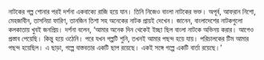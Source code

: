 নাটকের গল্প শোনার পরই দর্শনা একবাক্যে রাজি হয়ে যান। তিনি নিজেও বাংলা নাটকের ভক্ত। অপূর্ব, আফরান নিশো, মেহজাবীন, তাসনিয়া ফারিণ, তানজিন তিশা সহ অনেকের নাটক প্রায়ই দেখেন। জানেন, বাংলাদেশের নাটকগুলো কলকাতায় খুবই জনপ্রিয়। দর্শনা বলেন, ‘আমার অনেক দিন থেকেই ইচ্ছা ছিল বাংলা নাটকে অভিনয় করার। আগেও প্রস্তাব পেয়েছি। কিন্তু হয়ে ওঠেনি। পরে যখন গল্পটি শুনি, তখনই আমার পছন্দ হয়ে যায়। পরিচালকের টিম আমার পছন্দ হয়েছিল। এ ছাড়া, গল্পে বাস্তবতার একটি ছাপ রয়েছে। একই সঙ্গে গল্পে একটি বার্তা রয়েছে।’
